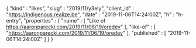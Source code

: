 {
  "kind" : "likes",
  "slug" : "2019/11/y3ely",
  "client_id" : "https://indigenous.realize.be",
  "date" : "2019-11-06T14:24:00Z",
  "h" : "h-entry",
  "properties" : {
    "name" : [ "Like of https://aaronparecki.com/2019/11/06/19/oredev" ],
    "like-of" : [ "https://aaronparecki.com/2019/11/06/19/oredev" ],
    "published" : [ "2019-11-06T14:24:00Z" ]
  }
}
